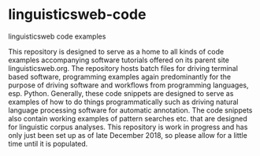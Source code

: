# linguisticsweb-code
linguisticsweb code examples

This repository is designed to serve as a home to all kinds of code examples accompanying software tutorials offered on its parent site linguisticsweb.org. The repository hosts batch files for driving terminal based software, programming examples again predominantly for the purpose of driving software and workflows from programming languages, esp. Python. Generally, these code snippets are designed to serve as examples of how to do things programmatically such as driving natural language processing software for automatic annotation. The code snippets also contain working examples of pattern searches etc. that are designed for linguistic corpus analyses.
This repository is work in progress and has only just been set up as of late December 2018, so please allow for a little time until it is populated.
